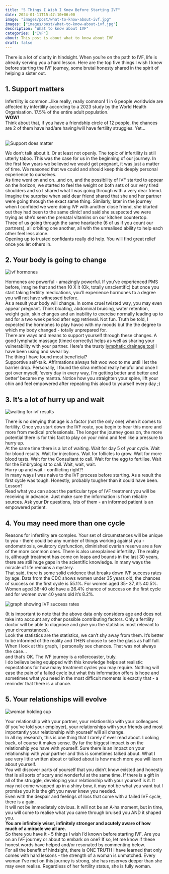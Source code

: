 ```yaml
---
title: "5 Things I Wish I Knew Before Starting IVF"
date: 2024-01-11T15:47:10+06:00
image: "images/post/what-to-know-about-ivf.jpg"
images: ["images/post/what-to-know-about-ivf.jpg"]
description: "What to know about IVF"
categories: ["IVF"]
about: This post is about what to know about IVF
draft: false
---
```



There is a lot of clarity in hindsight. When you’re on the path to IVF, life is already serving you a hard lesson. Here are the top five things I wish I knew before starting the IVF journey, some brutal honesty shared in the spirit of helping a sister out.

## 1. Support matters

Infertility is common…like really, really common! 1 in 6 people worldwide are affected by infertility according to a 2023 study by the World Health Organisation. 17.5% of the entire adult population.<br />
**WOW!**<br />
Think about that, if you have a friendship circle of 12 people, the chances are 2 of them have had/are having/will have fertility struggles. Yet…        
<br />
   
![Support does matter](ivf-support.jpg "Support does matter")
   <br />
   
We don’t talk about it. Or at least not openly. The topic of infertility is still utterly taboo. This was the case for us in the beginning of our journey. In the first few years we believed we would get pregnant, it was just a matter of time. We reasoned that we could and should keep this deeply personal experience to ourselves. <br />
As time went on and on…and on, and the possibility of IVF started to appear on the horizon, we started to feel the weight on both sets of our very tired shoulders and so I shared what I was going through with a very dear friend.<br />
Imagine the surprise when said dear friend shared that she and her partner were going through the exact same thing. Similarly, later in the journey when I confided we were doing IVF with another close friend, she blurted out they had been to the same clinic! and said she suspected we were trying as she’d seen the prenatal vitamins on our kitchen countertop.<br />
Three of us going through the same heartache (6 of us if you count our partners), all orbiting one another, all with the unrealised ability to help each other feel less alone.<br />
Opening up to trusted confidants really did help. You will find great relief once you let others in.<br />

## 2. Your body is going to change

![ivf hormones](ivf-hormones-side-effects.jpg "ivf hormones side effects")

Hormones are powerful - amazingly powerful. If you’ve experienced PMS before, imagine that and then 10 X it (Ok, totally unscientific) but once you start taking fertility medications, you’ll experience hormones to a degree you will not have witnessed before. <br />
As a result your body will change. In some cruel twisted way, you may even appear pregnant. Think bloating, abdominal bruising, water retention, weight gain, skin changes and an inability to exercise normally leading up to and for a two week period after egg retrieval. Not fun. Truth be told, I expected the hormones to play havoc with my moods but the the degree to which my body changed - totally unprepared for.<br />
There are ways and means to support yourself through these changes. A good lymphatic massage (timed correctly) helps as well as sharing your vulnerability with your partner. Here's the trusty [lymphatic drainage tool](https://amzn.to/3RT50GQ) I have been using and swear by.<br />
The thing I have found most beneficial?<br />
Supportive self-talk. Affirmations always felt woo woo to me until I let the barrier drop. Personally, I found the silva method really helpful and once I got over myself, ‘every day in every way, I’m getting better and better and better’ became my mantra. Notice how you straighten your spine, lift your chin and feel empowered after repeating this aloud to yourself every day ;) <br />


## 3. It’s a lot of hurry up and wait

![waiting for ivf results](ivf-results.jpg "waiting for ivf results")

There is no denying that age is a factor (not the only one) when it comes to fertility. Once you start down the IVF route, you begin to hear this more and more from medical professionals. The longer the journey goes on, the more potential there is for this fact to play on your mind and feel like a pressure to hurry up.<br />
At the same time there is a lot of waiting. Wait for day 5 of your cycle. Wait for blood results. Wait for injections. Wait for follicles to grow. Wait for more blood tests. Wait for the Consultant to call. Wait for the egg to fertilise. Wait for the Embryologist to call. Wait, wait, wait.<br />
Hurry up and wait - conflicting right?!<br />
In many ways I was naive to the IVF process before starting. As a result the first cycle was tough. Honestly, probably tougher than it could have been. Lesson?<br />
Read what you can about the particular type of IVF treatment you will be receiving in advance. Just make sure the information is from reliable sources. Ask your Dr questions, lots of them - an informed patient is an empowered patient.


## 4. You may need more than one cycle

Reasons for infertility are complex. Your set of circumstances will be unique to you - there could be  any number of things working against you - endometriosis, ovulatory dysfunction, diminished ovarian reserve are a few of the more common ones. There is also unexplained infertility. The reality is, although treatment has come on leaps and bounds in the last 30 years, there are still huge gaps in the scientific knowledge. In many ways the miracle of life remains a mystery.<br />
That said, there is some solid evidence that breaks down IVF success rates by age. Data from the CDC shows women under 35 years old, the chances of success on the first cycle is 55.1%. For women aged 35- 37, it’s 40.5%. Women aged 38-40 old have a 26.4% chance of success on the first cycle and for women over 40 years old it’s 8.2%.<br />

![graph showing IVF success rates](ivf-success-rates.jpg "graph showing IVF success rates")

(It is important to note that the above data only considers age and does not take into account any other possible contributing factors. Only a fertility doctor will be able to diagnose and give you the statistics most relevant to your circumstances).<br />
Look the statistics are the statistics, we can’t shy away from them. It’s better to be informed of the reality and THEN choose to see the glass as half full. When I look at this graph, I personally see chances. That was not always the case…<br />
and that’s OK. The IVF journey is a rollercoaster, truly.<br />
I do believe being equipped with this knowledge helps set realistic expectations for how many treatment cycles you may require. Nothing will ease the pain of a failed cycle but what this information offers is hope and sometimes what you need in the most difficult moments is exactly that - a reminder that there is a chance.


## 5. Your relationships will evolve

![woman holding cup](relationship-with-self.jpg "woman holding cup")

Your relationship with your partner, your relationship with your colleagues (if you’ve told your employer), your relationships with your friends and most importantly your relationship with yourself will all change.<br />
In all my research, this is one thing that I rarely if ever read about. Looking back, of course it makes sense. By far the biggest impact is on the relationship you have with yourself. Sure there is an impact on your relationship with your partner and this is sometimes talked about. What I see very little written about or talked about is how much more you will learn about yourself.<br />
You will discover parts of yourself that you didn’t know existed and honestly that is all sorts of scary and wonderful at the same time. If there is a gift in all of the struggle, developing your relationship with your yourself is it. It may not come wrapped up in a shiny bow, it may not be what you want but I promise you it is the gift you never knew you needed.<br />
Even with the despair and feelings of loss that come with a failed IVF cycle, there is a gain.<br />
It will not be immediately obvious. It will not be an A-ha moment, but in time, you will come to realise what you came through bruised you AND it shaped you.<br />
**You are infinitely wiser, infinitely stronger and acutely aware of how much of a miracle we all are.**<br />
So there you have it - 5 things I wish I’d known before starting IVF. Are you on an IVF journey or about to embark on one? If so, let me know if these honest words have helped and/or resonated by commenting below.<br />
For all the benefit of hindsight, there is ONE TRUTH I have learned that only comes with hard lessons - the strength of a woman is unmatched. Every woman I’ve met on this journey is strong, she has reserves deeper than she may even realise. Regardless of her fertility status, she is fully woman.
